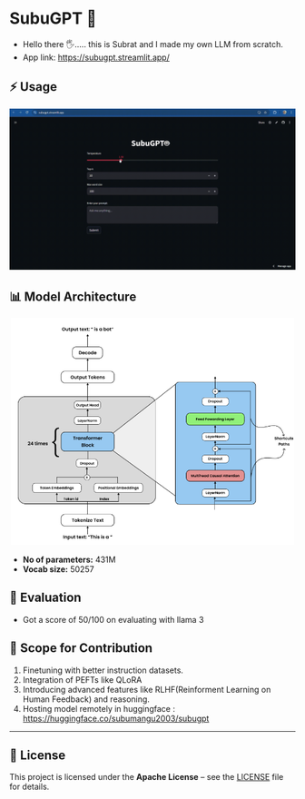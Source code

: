 # SubuGPT 🤖
- Hello there 🖐️..... this is Subrat and I made my own LLM from scratch.
- App link: https://subugpt.streamlit.app/


## ⚡ Usage
<p align="center"><img src="Images/Screen Recording 2025-09-09 160445.gif" width="750" height=""></p>

## 📊 Model Architecture

<p align="center"><img src="Images/Screenshot 2025-09-09 155249.png" width="500" height=""></p>

- **No of parameters:** 431M
- **Vocab size:** 50257

## 🧪 Evaluation

- Got a score of 50/100 on evaluating with llama 3


## 🤝 Scope for Contribution
1. Finetuning with better instruction datasets.
2. Integration of PEFTs like QLoRA
3. Introducing advanced features like RLHF(Reinforment Learning on Human Feedback) and reasoning.
4. Hosting model remotely in huggingface : https://huggingface.co/subumangu2003/subugpt
---

## 📜 License

This project is licensed under the **Apache License** – see the [LICENSE](LICENSE) file for details.


